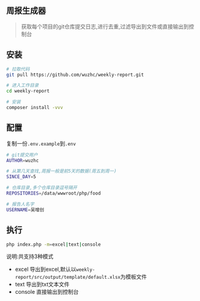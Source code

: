 ## 周报生成器
> 获取每个项目的git仓库提交日志,进行去重,过滤导出到文件或直接输出到控制台

## 安装
```bash
# 拉取代码
git pull https://github.com/wuzhc/weekly-report.git

# 进入工作目录
cd weekly-report

# 安装
composer install -vvv
```

## 配置
复制一份`.env.example`到`.env`
```bash
# git提交用户
AUTHOR=wuzhc

# 从第几天查找,周报一般是前5天的数据(周五到周一)
SINCE_DAY=5

# 仓库目录,多个仓库目录逗号隔开
REPOSITORIES=/data/wwwroot/php/food

# 报告人名字
USERNAME=吴增创
```

## 执行
```bash
php index.php -m=excel|text|console
```
说明:共支持3种模式
- excel 导出到excel,默认以`weekly-report/src/output/template/default.xlsx`为模板文件
- text 导出到txt文本文件
- console 直接输出到控制台